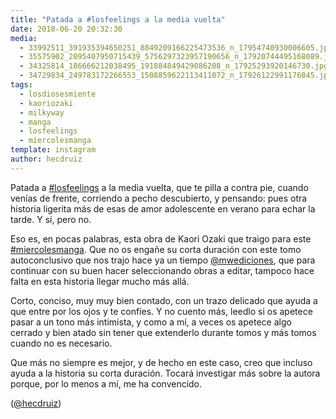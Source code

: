 ```yaml
---
title: "Patada a #losfeelings a la media vuelta"
date: 2018-06-20 20:32:30
media: 
  - 33992511_391935394650251_8849209166225473536_n_17954740930006605.jpg
  - 35575902_2095407950715439_5756297323957190656_n_17920744495168089.jpg
  - 34325814_186666212038495_191884849429086208_n_17925293920146730.jpg
  - 34729834_249783172266553_1508859622113411072_n_17926122991176845.jpg
tags: 
  - losdiosesmiente
  - kaoriozaki
  - milkyway
  - manga
  - losfeelings
  - miercolesmanga
template: instagram
author: hecdruiz
---
```


Patada a [#losfeelings](/tags/losfeelings) a la media vuelta, que te pilla a contra pie, cuando venías de frente, corriendo a pecho descubierto, y pensando: pues otra historia ligerita más de esas de amor adolescente en verano para echar la tarde. Y sí, pero no.


Eso es, en pocas palabras, esta obra de Kaori Ozaki que traigo para este [#miercolesmanga](/tags/miercolesmanga). Que no os engañe su corta duración con este tomo autoconclusivo que nos trajo hace ya un tiempo [@mwediciones](https://instagram.com/mwediciones), que para continuar con su buen hacer seleccionando obras a editar, tampoco hace falta en esta historia llegar mucho más allá.


Corto, conciso, muy muy bien contado, con un trazo delicado que ayuda a que entre por los ojos y te confíes. Y no cuento más, leedlo si os apetece pasar a un tono más intimista, y como a mí, a veces os apetece algo cerrado y bien atado sin tener que extenderlo durante tomos y más tomos cuando no es necesario.


Que más no siempre es mejor, y de hecho en este caso, creo que incluso ayuda a la historia su corta duración. Tocará investigar más sobre la autora porque, por lo menos a mí, me ha convencido.




([@hecdruiz](https://instagram.com/hecdruiz))
